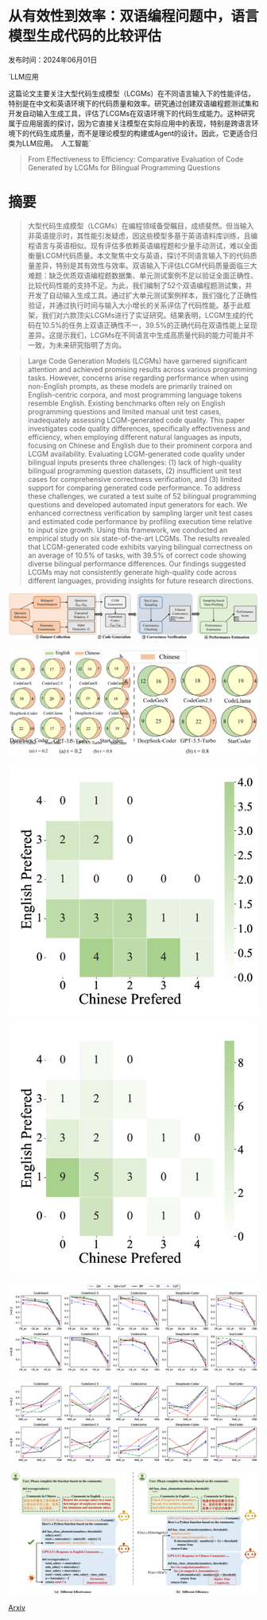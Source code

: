 # 从有效性到效率：双语编程问题中，语言模型生成代码的比较评估

发布时间：2024年06月01日

`LLM应用

这篇论文主要关注大型代码生成模型（LCGMs）在不同语言输入下的性能评估，特别是在中文和英语环境下的代码质量和效率。研究通过创建双语编程题测试集和开发自动输入生成工具，评估了LCGMs在双语环境下的代码生成能力。这种研究属于应用层面的探讨，因为它直接关注模型在实际应用中的表现，特别是跨语言环境下的代码生成质量，而不是理论模型的构建或Agent的设计。因此，它更适合归类为LLM应用。` `人工智能`

> From Effectiveness to Efficiency: Comparative Evaluation of Code Generated by LCGMs for Bilingual Programming Questions

# 摘要

> 大型代码生成模型（LCGMs）在编程领域备受瞩目，成绩斐然。但当输入非英语提示时，其性能引发疑虑，因这些模型多基于英语语料库训练，且编程语言与英语相似。现有评估多依赖英语编程题和少量手动测试，难以全面衡量LCGM代码质量。本文聚焦中文与英语，探讨不同语言输入下的代码质量差异，特别是其有效性与效率。双语输入下评估LCGM代码质量面临三大难题：缺乏优质双语编程题数据集、单元测试案例不足以验证全面正确性、比较代码性能的支持不足。为此，我们编制了52个双语编程题测试集，并开发了自动输入生成工具。通过扩大单元测试案例样本，我们强化了正确性验证，并通过执行时间与输入大小增长的关系评估了代码性能。基于此框架，我们对六款顶尖LCGMs进行了实证研究。结果表明，LCGM生成的代码在10.5%的任务上双语正确性不一，39.5%的正确代码在双语性能上呈现差异。这提示我们，LCGMs在不同语言中生成高质量代码的能力可能并不一致，为未来研究指明了方向。

> Large Code Generation Models (LCGMs) have garnered significant attention and achieved promising results across various programming tasks. However, concerns arise regarding performance when using non-English prompts, as these models are primarily trained on English-centric corpora, and most programming language tokens resemble English. Existing benchmarks often rely on English programming questions and limited manual unit test cases, inadequately assessing LCGM-generated code quality. This paper investigates code quality differences, specifically effectiveness and efficiency, when employing different natural languages as inputs, focusing on Chinese and English due to their prominent corpora and LCGM availability. Evaluating LCGM-generated code quality under bilingual inputs presents three challenges: (1) lack of high-quality bilingual programming question datasets, (2) insufficient unit test cases for comprehensive correctness verification, and (3) limited support for comparing generated code performance. To address these challenges, we curated a test suite of 52 bilingual programming questions and developed automated input generators for each. We enhanced correctness verification by sampling larger unit test cases and estimated code performance by profiling execution time relative to input size growth. Using this framework, we conducted an empirical study on six state-of-the-art LCGMs. The results revealed that LCGM-generated code exhibits varying bilingual correctness on an average of 10.5% of tasks, with 39.5% of correct code showing diverse bilingual performance differences. Our findings suggested LCGMs may not consistently generate high-quality code across different languages, providing insights for future research directions.

![从有效性到效率：双语编程问题中，语言模型生成代码的比较评估](../../../paper_images/2406.00602/x1.png)

![从有效性到效率：双语编程问题中，语言模型生成代码的比较评估](../../../paper_images/2406.00602/x2.png)

![从有效性到效率：双语编程问题中，语言模型生成代码的比较评估](../../../paper_images/2406.00602/x3.png)

![从有效性到效率：双语编程问题中，语言模型生成代码的比较评估](../../../paper_images/2406.00602/x4.png)

![从有效性到效率：双语编程问题中，语言模型生成代码的比较评估](../../../paper_images/2406.00602/x5.png)

![从有效性到效率：双语编程问题中，语言模型生成代码的比较评估](../../../paper_images/2406.00602/x6.png)

![从有效性到效率：双语编程问题中，语言模型生成代码的比较评估](../../../paper_images/2406.00602/x7.png)

[Arxiv](https://arxiv.org/abs/2406.00602)